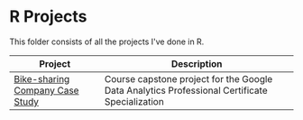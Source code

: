 # R Projects
This folder consists of all the projects I've done in R.

| Project | Description |
|------------ | ------------|
| [Bike-sharing Company Case Study](https://github.com/ShaunJPartridge/Data-Analytics-Portfolio/blob/main/R/Bike-sharing%20Company%20Case%20Study/Google_Data_Analytics_Project.md) | Course capstone project for the Google Data Analytics Professional Certificate Specialization|
